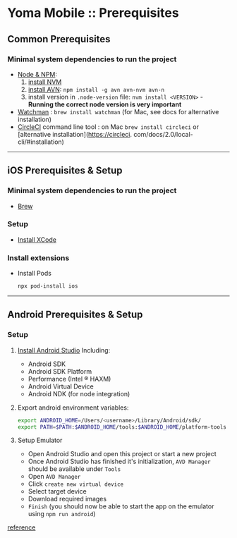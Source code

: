 # Yoma Mobile :: Prerequisites

## Common Prerequisites

### Minimal system dependencies to run the project

- [Node & NPM](https://nodejs.org/en/):
    1. [install NVM](https://github.com/nvm-sh/nvm)
    1. [install AVN](https://github.com/wbyoung/avn): `npm install -g avn avn-nvm avn-n`
    1. install version in `.node-version` file: `nvm install <VERSION>` - **Running the correct node version is very
       important**
- [Watchman](https://facebook.github.io/watchman/) : ``brew install watchman`` (for Mac, see docs for alternative
  installation)
- [CircleCI](https://circleci.com) command line tool : on Mac `brew install circleci` or [alternative installation](<https://circleci>.
  com/docs/2.0/local-cli/#installation)
  
------------

## iOS Prerequisites & Setup

### Minimal system dependencies to run the project

- [Brew](https://brew.sh/)

### Setup

- [Install XCode](https://developer.apple.com/xcode/)

### Install extensions

- Install Pods

    ```bash
    npx pod-install ios
    ```

------------

## Android Prerequisites & Setup

### Setup

1. [Install Android Studio](https://developer.android.com/studio/index.html)
   Including:
    - Android SDK
    - Android SDK Platform
    - Performance (Intel ® HAXM)
    - Android Virtual Device
    - Android NDK (for node integration)

1. Export android environment variables:

    ```bash
    export ANDROID_HOME=/Users/<username>/Library/Android/sdk/
    export PATH=$PATH:$ANDROID_HOME/tools:$ANDROID_HOME/platform-tools
    ```

1. Setup Emulator
    - Open Android Studio and open this project or start a new project
    - Once Android Studio has finished it's initialization, ``AVD Manager`` should be available under ``Tools``
    - Open ``AVD Manager``
    - Click ``create new virtual device``
    - Select target device
    - Download required images
    - ``Finish`` (you should now be able to start the app on the emulator using ``npm run android``)

[reference](https://developer.android.com/studio/run/emulator)
